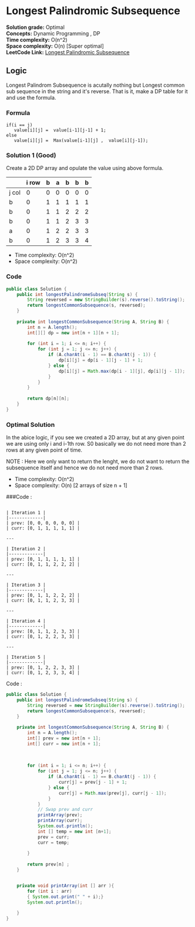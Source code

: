 # Longest Palindromic Subsequence

**Solution grade:** Optimal  
**Concepts:** Dynamic Programming , DP <br>
**Time complexity:** O(n^2)  
**Space complexity:** O(n)  [Super optimal] <br>
**LeetCode Link:** [Longest Palindromic Subsequence](https://leetcode.com/problems/longest-palindromic-subsequence)


## Logic


Longest Palindrom Subsequence is acutally nothing but Longest common sub sequence in the string and it's reverse. That is it, make a DP table for it and use the formula.

### Formula 
```
if(i == j)
   value[i][j] =  value[i-1][j-1] + 1;
else
   value[i][j] =  Max(value[i-1][j] ,  value[i][j-1]);

```

### Solution 1 (Good)

Create a 2D DP array and opulate the value using above formula.

|   | i row | b | a | b | b | b |
|---|---|---|---|---|---|---|
|  j col | 0 | 0 | 0 | 0 | 0 |0 |
| b | 0 | 1 | 1 | 1 | 1 | 1 |
| b | 0 | 1 | 1 | 2 | 2 | 2 |
| b | 0 | 1 | 1 | 2 | 3 | 3 |
| a | 0 | 1 | 2 | 2 | 3 | 3 |
| b | 0 | 1 | 2 | 3 | 3 | 4 |

- Time complexity: O(n^2)
- Space complexity: O(n^2)


###  Code

```java
public class Solution {
    public int longestPalindromeSubseq(String s) {
        String reversed = new StringBuilder(s).reverse().toString();
        return longestCommonSubsequence(s, reversed);
    }
    
    private int longestCommonSubsequence(String A, String B) {
        int n = A.length();
        int[][] dp = new int[n + 1][n + 1];
        
        for (int i = 1; i <= n; i++) {
            for (int j = 1; j <= n; j++) {
                if (A.charAt(i - 1) == B.charAt(j - 1)) {
                    dp[i][j] = dp[i - 1][j - 1] + 1;
                } else {
                    dp[i][j] = Math.max(dp[i - 1][j], dp[i][j - 1]);
                }
            }
        }
        
        return dp[n][n];
    }
}
```


### Optimal Solution 

In the abice logic, if you see we created a 2D array, but at any given point we are using only i and i-1th row.
S0 basically we do not need more than 2 rows at any given point of time.

NOTE : Here we only want to return the lenght, we do not want to return the subsequence itself and hence we do not need more than 2 rows.

- Time complexity: O(n^2)
- Space complexity: O(n) [2 arrays of size n + 1]

###Code :
```

| Iteration 1 | 
|-------------|
| prev: [0, 0, 0, 0, 0, 0] |
| curr: [0, 1, 1, 1, 1, 1] |

---

| Iteration 2 | 
|-------------|
| prev: [0, 1, 1, 1, 1, 1] |
| curr: [0, 1, 1, 2, 2, 2] |

---

| Iteration 3 | 
|-------------|
| prev: [0, 1, 1, 2, 2, 2] |
| curr: [0, 1, 1, 2, 3, 3] |

---

| Iteration 4 | 
|-------------|
| prev: [0, 1, 1, 2, 3, 3] |
| curr: [0, 1, 2, 2, 3, 3] |

---

| Iteration 5 | 
|-------------|
| prev: [0, 1, 2, 2, 3, 3] |
| curr: [0, 1, 2, 3, 3, 4] |

```

Code :

```java
public class Solution {
    public int longestPalindromeSubseq(String s) {
        String reversed = new StringBuilder(s).reverse().toString();
        return longestCommonSubsequence(s, reversed);
    }
    
    private int longestCommonSubsequence(String A, String B) {
        int n = A.length();
        int[] prev = new int[n + 1];
        int[] curr = new int[n + 1];
      
        
        
        for (int i = 1; i <= n; i++) {
            for (int j = 1; j <= n; j++) {
                if (A.charAt(i - 1) == B.charAt(j - 1)) {
                    curr[j] = prev[j - 1] + 1;
                } else {
                    curr[j] = Math.max(prev[j], curr[j - 1]);
                }
            }
            // Swap prev and curr
            printArray(prev);
            printArray(curr);
            System.out.println();
            int [] temp = new int [n+1];
            prev = curr;
            curr = temp;
    
        }
        
        return prev[n] ;
    }


    private void printArray(int [] arr ){
        for (int i : arr)
        { System.out.print(" " + i);}
        System.out.println();
        
    }
}

```
